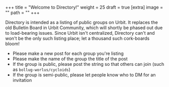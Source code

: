 
+++
title = "Welcome to Directory!"
weight = 25
draft = true
[extra]
image = ""
path = ""
+++

Directory is intended as a listing of public groups on Urbit. It replaces the old Bulletin Board in Urbit Community, which will shortly be phased out due to load-bearing issues. Since Urbit isn't centralized, Directory can't and won't be the only such listing place; let a thousand such cork-boards bloom! 

* Please make a new post for each group you're listing
* Please make the name of the group the title of the post
* If the group is public, please post the string so that others can join (such as `bollug-worlus/cycloids`)
* If the group is semi-public, please let people know who to DM for an invitation


